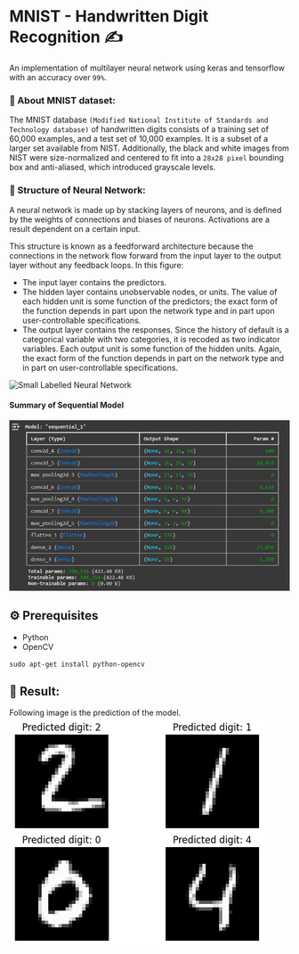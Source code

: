 MNIST - Handwritten Digit Recognition ✍️
=====================================

An implementation of multilayer neural network using keras and tensorflow with an accuracy over `99%`.

### 📶 About MNIST dataset:
The MNIST database `(Modified National Institute of Standards and Technology database)` of handwritten digits consists of a training set of 60,000 examples, and a test set of 10,000 examples. It is a subset of a larger set available from NIST. Additionally, the black and white images from NIST were size-normalized and centered to fit into a `28x28 pixel` bounding box and anti-aliased, which introduced grayscale levels.


### 🧩 Structure of Neural Network:
A neural network is made up by stacking layers of neurons, and is defined by the weights 
of connections and biases of neurons. Activations are a result dependent on a certain input.

This structure is known as a feedforward architecture because the connections in the network flow forward from the input layer to the output layer without any feedback loops. In this figure:

* The input layer contains the predictors.
* The hidden layer contains unobservable nodes, or units. The value of each hidden unit is some function of the predictors; the exact form of the function depends in part upon the network type and in part upon user-controllable specifications.
* The output layer contains the responses. Since the history of default is a categorical variable with two categories, it is recoded as two indicator variables. Each output unit is some function of the hidden units. Again, the exact form of the function depends in part on the network type and in part on user-controllable specifications.

![Small Labelled Neural Network](http://i.imgur.com/HdfentB.png)


#### Summary of Sequential Model


![Summary](https://github.com/aman-chhetri/ML-Projects/blob/abd94008a653d46383f87a5467279d70a92775b6/Project%208%20-%20Handwritten%20Digit%20%20Recognition/assets/model/model_summary.png)


## ⚙️ Prerequisites

- Python
- OpenCV
```
sudo apt-get install python-opencv
``` 
## 🚩 Result:
Following image is the prediction of the model.
![Result of CNN model](https://github.com/aman-chhetri/ML-Projects/blob/94c1534cc505fca8d83960051e31817893bcb1a7/Project%208%20-%20Handwritten%20Digit%20%20Recognition/assets/images/result.png)